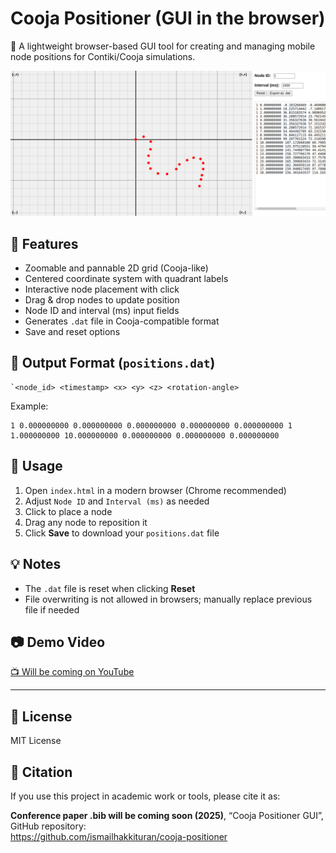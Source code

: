 # Cooja Positioner (GUI in the browser)

🎯 A lightweight browser-based GUI tool for creating and managing mobile node positions for Contiki/Cooja simulations.

![screenshot](./preview.png) <!-- buraya ekran görüntüsü ekleyebilirsin -->

## 🚀 Features

- Zoomable and pannable 2D grid (Cooja-like)
- Centered coordinate system with quadrant labels
- Interactive node placement with click
- Drag & drop nodes to update position
- Node ID and interval (ms) input fields
- Generates `.dat` file in Cooja-compatible format
- Save and reset options

## 📂 Output Format (`positions.dat`)
  ```shell
`<node_id> <timestamp> <x> <y> <z> <rotation-angle>
  ```


Example:
  ```shell
1 0.000000000 0.000000000 0.000000000 0.000000000 0.000000000 1 1.000000000 10.000000000 0.000000000 0.000000000 0.000000000
   ```



## 🧰 Usage

1. Open `index.html` in a modern browser (Chrome recommended)
2. Adjust `Node ID` and `Interval (ms)` as needed
3. Click to place a node
4. Drag any node to reposition it
5. Click **Save** to download your `positions.dat` file

## 💡 Notes

- The `.dat` file is reset when clicking **Reset**
- File overwriting is not allowed in browsers; manually replace previous file if needed

## 📷 Demo Video

[📺 Will be coming on YouTube](https://your-link-here)

---

## 📜 License

MIT License


## 📌 Citation

If you use this project in academic work or tools, please cite it as:

**Conference paper .bib will be coming soon (2025)**, “Cooja Positioner GUI”, GitHub repository:  
https://github.com/ismailhakkituran/cooja-positioner
